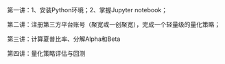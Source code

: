 第一讲：1、安装Python环境；2、掌握Jupyter notebook；

第二讲：注册第三方平台账号（聚宽或一创聚宽），完成一个轻量级的量化策略；

第三讲：计算夏普比率、分解Alpha和Beta

第四讲：量化策略评估与回测
